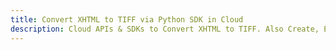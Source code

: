 ---title: Convert XHTML to TIFF via Python SDK in Clouddescription: Cloud APIs & SDKs to Convert XHTML to TIFF. Also Create, Edit & Render Microsoft Word & OpenOffice documents in the Cloud.---